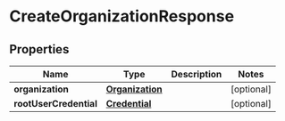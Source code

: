 

# CreateOrganizationResponse


## Properties

Name | Type | Description | Notes
------------ | ------------- | ------------- | -------------
**organization** | [**Organization**](Organization.md) |  |  [optional]
**rootUserCredential** | [**Credential**](Credential.md) |  |  [optional]




